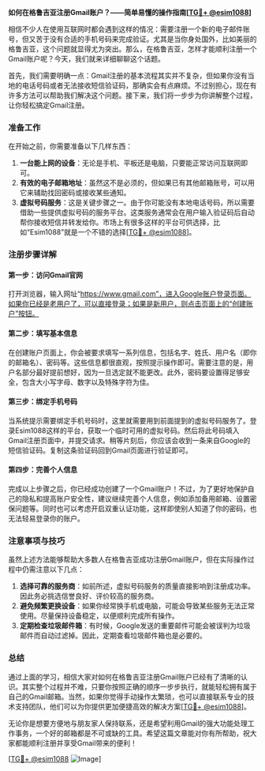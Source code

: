 **如何在格鲁吉亚注册Gmail账户？——简单易懂的操作指南[[TG💪+ @esim1088](https://t.me/s/esim1088)]**

相信不少人在使用互联网时都会遇到这样的情况：需要注册一个新的电子邮件账号，但又苦于没有合适的手机号码来完成验证。尤其是当你身处国外，比如美丽的格鲁吉亚，这个问题就显得尤为突出。那么，在格鲁吉亚，怎样才能顺利注册一个Gmail账户呢？今天，我们就来详细聊聊这个话题。

首先，我们需要明确一点：Gmail注册的基本流程其实并不复杂，但如果你没有当地的电话号码或者无法接收短信验证码，那确实会有点麻烦。不过别担心，现在有许多方法可以帮助我们解决这个问题。接下来，我们将一步步为你讲解整个过程，让你轻松搞定Gmail注册。

### 准备工作

在开始之前，你需要准备以下几样东西：

1. **一台能上网的设备**：无论是手机、平板还是电脑，只要能正常访问互联网即可。
2. **有效的电子邮箱地址**：虽然这不是必须的，但如果已有其他邮箱账号，可以用它来辅助找回密码或接收某些通知。
3. **虚拟号码服务**：这是关键步骤之一。由于你可能没有本地电话号码，所以需要借助一些提供虚拟号码的服务平台。这类服务通常会在用户输入验证码后自动帮你接收短信并转发给你。市场上有很多这样的平台可供选择，比如“Esim1088”就是一个不错的选择[[TG💪+ @esim1088](https://t.me/s/esim1088)]。

### 注册步骤详解

#### 第一步：访问Gmail官网
打开浏览器，输入网址“https://www.gmail.com”，进入Google账户登录页面。如果你已经是老用户了，可以直接登录；如果是新用户，则点击页面上的“创建账户”按钮。

#### 第二步：填写基本信息
在创建账户页面上，你会被要求填写一系列信息，包括名字、姓氏、用户名（即你的邮箱名）、密码等。这些信息都很直观，按照提示操作即可。需要注意的是，用户名部分最好提前想好，因为一旦选定就不能更改。此外，密码要设置得足够安全，包含大小写字母、数字以及特殊字符为佳。

#### 第三步：绑定手机号码
当系统提示需要绑定手机号码时，这里就需要用到前面提到的虚拟号码服务了。登录Esim1088这样的平台，获取一个临时可用的虚拟号码。然后将此号码填入Gmail注册页面中，并提交请求。稍等片刻后，你应该会收到一条来自Google的短信验证码。复制这条验证码回到Gmail页面进行验证即可。

#### 第四步：完善个人信息
完成以上步骤之后，你已经成功创建了一个Gmail账户！不过，为了更好地保护自己的隐私和提高账户安全性，建议继续完善个人信息，例如添加备用邮箱、设置密保问题等。同时也可以考虑开启双重认证功能，这样即使别人知道了你的密码，也无法轻易登录你的账户。

### 注意事项与技巧

虽然上述方法能够帮助大多数人在格鲁吉亚成功注册Gmail账户，但在实际操作过程中仍需注意以下几点：

1. **选择可靠的服务商**：如前所述，虚拟号码服务的质量直接影响到注册成功率。因此务必挑选信誉良好、评价较高的服务商。
2. **避免频繁更换设备**：如果你经常换手机或电脑，可能会导致某些服务无法正常使用。尽量保持设备稳定，以便顺利完成所有操作。
3. **定期检查垃圾邮件箱**：有时候，Google发送的重要邮件可能会被误判为垃圾邮件而自动过滤掉。因此，定期查看垃圾邮件箱也是必要的。

### 总结

通过上面的学习，相信大家对如何在格鲁吉亚注册Gmail账户已经有了清晰的认识。其实整个过程并不难，只要你按照正确的顺序一步步执行，就能轻松拥有属于自己的Gmail邮箱。当然，如果你觉得手动操作太繁琐，也可以直接联系专业的技术支持团队，他们可以为你提供更加便捷高效的解决方案[[TG💪+ @esim1088](https://t.me/s/esim1088)]。

无论你是想要方便地与朋友家人保持联系，还是希望利用Gmail的强大功能处理工作事务，一个好的邮箱都是不可或缺的工具。希望这篇文章能对你有所帮助，祝大家都能顺利注册并享受Gmail带来的便利！

[[TG💪+ @esim1088](https://t.me/s/esim1088) ![Image](https://i.postimg.cc/4NQfJmqS/Snipaste-2025-05-13-00-14-12.png)]